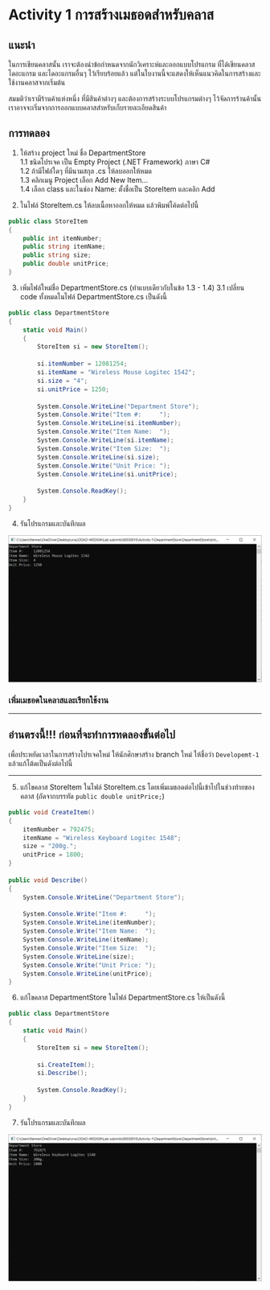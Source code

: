 # Activity 1 การสร้างเมธอดสำหรับคลาส

##  แนะนำ
ในการเขียนคลาสนั้น เราจะต้องนำข้อกำหนดจากนักวิเคราะห์และออกแบบโปรแกรม ที่ได้เขียนคลาสไดอะแกรม และไดอะแกรมอื่นๆ ไว้เรียบร้อยแล้ว แต่ในใบงานนี้จะแสดงให้เห็นแนวคิดในการสร้างและใช้งานคลาสจากเริ่มต้น

สมมติว่าเรามีร้านค้าแห่งหนึ่ง ที่มีสินค้าต่างๆ และต้องการสร้างระบบโปรแกรมต่างๆ ไว้จัดการร้านค้านั้น เราอาจจะเริ่มจากการออกแบบคลาสสำหรับเก็บรายละเอียดสินค้า 

## การทดลอง
1. ให้สร้าง project ใหม่ ชื่อ DepartmentStore   
   1.1 ชนิดโปรเจค เป็น Empty Project (.NET Framework) ภาษา C#  
   1.2 ถ้ามีไฟล์ใดๆ ที่มีนามสกุล .cs ให้ลบออกให้หมด  
   1.3 คลิกเมนู Project เลือก Add New Item...  
   1.4 เลือก class และในช่อง Name: ตั้งชื่อเป็น StoreItem และคลิก Add  

2. ในไฟล์ StoreItem.cs ให้ลบเนื้อหาออกให้หมด แล้วพิมพ์โค้ดต่อไปนี้

``` C# 
public class StoreItem
{
    public int itemNumber;
    public string itemName;
    public string size;
    public double unitPrice;
}

```

3. เพิ่มไฟล์ใหม่ชื่อ DepartmentStore.cs (ทำแบบเดียวกับในข้อ 1.3 - 1.4)
    3.1 เปลี่ยน code ทั้งหมดในไฟล์ DepartmentStore.cs เป็นดังนี้

```C#
public class DepartmentStore
{
    static void Main()
    {
        StoreItem si = new StoreItem();

        si.itemNumber = 12081254;
        si.itemName = "Wireless Mouse Logitec 1542";
        si.size = "4";
        si.unitPrice = 1250;

        System.Console.WriteLine("Department Store");
        System.Console.Write("Item #:     ");
        System.Console.WriteLine(si.itemNumber);
        System.Console.Write("Item Name:  ");
        System.Console.WriteLine(si.itemName);
        System.Console.Write("Item Size:  ");
        System.Console.WriteLine(si.size);
        System.Console.Write("Unit Price: ");
        System.Console.WriteLine(si.unitPrice);

        System.Console.ReadKey();
    }
}
```

4. รันโปรแกรมและบันทึกผล

![1.PNG](https://github.com/03376808-OOAD-2562/OOAD-WEEK04/blob/master/Lab%20submits/60030016/Activity-1/1.PNG)

###  เพิ่มเมธอดในคลาสและเรียกใช้งาน

***
##  อ่านตรงนี้!!! ก่อนที่จะทำการทดลองขั้นต่อไป
เพื่อประหยัดเวลาในการสร้างโปรเจคใหม่ ให้นักศึกษาสร้าง branch ใหม่ ให้ชื่อว่า `Developemt-1` แล้วแก้โต้ดเป็นดังต่อไปนี้
***

5. แก้ไขคลาส StoreItem ในไฟล์ StoreItem.cs โดยเพิ่มเมธอดต่อไปนี้เข้าไปในช่วงท้ายของคลาส  (ถัดจากบรรทัด ```public double unitPrice;```)

``` C#
public void CreateItem()
{
    itemNumber = 792475;
    itemName = "Wireless Keyboard Logitec 1548";
    size = "200g.";
    unitPrice = 1800;
}

public void Describe()
{
    System.Console.WriteLine("Department Store");

    System.Console.Write("Item #:     ");
    System.Console.WriteLine(itemNumber);
    System.Console.Write("Item Name:  ");
    System.Console.WriteLine(itemName);
    System.Console.Write("Item Size:  ");
    System.Console.WriteLine(size);
    System.Console.Write("Unit Price: ");
    System.Console.WriteLine(unitPrice);
}
```

6. แก้ไขคลาส DepartmentStore ในไฟล์ DepartmentStore.cs ให้เป็นดังนี้

```C#
public class DepartmentStore
{
    static void Main()
    {
        StoreItem si = new StoreItem();

        si.CreateItem();
        si.Describe();
        
        System.Console.ReadKey();
    }
}
```

7. รันโปรแกรมและบันทึกผล

![2.PNG](https://github.com/03376808-OOAD-2562/OOAD-WEEK04/blob/master/Lab%20submits/60030016/Activity-1/2.PNG)

